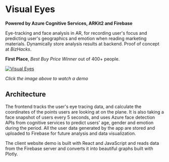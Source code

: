 # Visual Eyes

**Powered by Azure Cognitive Services, ARKit2 and Firebase**

Eye-tracking and face analysis in AR, for recording user's focus and predicting user's geographics and emotion when reading marketing materials. Dynamically store analysis results at backend. Proof of concept at _BizHacks_. 

**First Place**, *Best Buy Price Winner* out of 400+ people.

[![Visual Eyes](https://img.youtube.com/vi/dHPioO0KVxE/0.jpg)](https://www.youtube.com/watch?v=dHPioO0KVxE)

*Click the image above to watch a demo*

## Architecture

<!--![Architecture](https://github.com/dandua98/MSNewsAR/blob/master/common/images/architecture.jpg)-->
<!---->
<!--*Architecture diagram drawn by [Mai Matsuhisa](https://github.com/MAIMAI728)*-->

The frontend tracks the user's eye tracing data, and calculate the coordinates of the points users are looking at on the plane. It is also taking a face snapshot of users every 5 seconds, and uses Azure face detection APIs from
cognitive services to predict users' age, gender and emotion during the period. All the user data generated by the app are stored and uploaded to Firebase for future analysis and data visualization.

The client website demo is built with React and JavaScript and reads data from the Firebase server and converts it into beautiful graphs built with Plotly.
